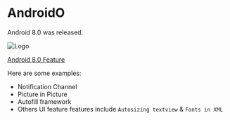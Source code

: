 # AndroidO

Android 8.0 was released.

![Logo](https://3.bp.blogspot.com/-LCN5gZFXcuo/WZlyvheBEuI/AAAAAAAAEf4/vdXTIU2eNIwsTOunzb5ewJr_rxFnwu9SACLcBGAs/s1600/image4.png)

[Android 8.0 Feature](https://android-developers.googleblog.com/2017/08/introducing-android-8-oreo.html)

Here are some examples:

* Notification Channel
* Picture in Picture
* Autofill framework
* Others UI feature features include `Autosizing textview` & `Fonts in XML`
